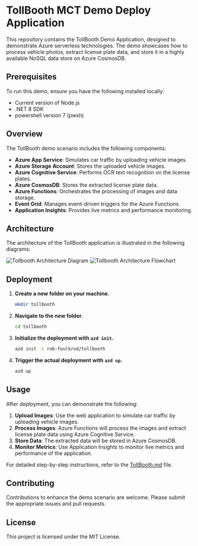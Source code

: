 # TollBooth MCT Demo Deploy Application

This repository contains the TollBooth Demo Application, designed to demonstrate Azure serverless technologies. The demo showcases how to process vehicle photos, extract license plate data, and store it in a highly available NoSQL data store on Azure CosmosDB.

## Prerequisites

To run this demo, ensure you have the following installed locally:

- Current version of Node.js
- .NET 8 SDK
- powershell version 7 (pwsh)

## Overview

The TollBooth demo scenario includes the following components:

- **Azure App Service**: Simulates car traffic by uploading vehicle images.
- **Azure Storage Account**: Stores the uploaded vehicle images.
- **Azure Cognitive Service**: Performs OCR text recognition on the license plates.
- **Azure CosmosDB**: Stores the extracted license plate data.
- **Azure Functions**: Orchestrates the processing of images and data storage.
- **Event Grid**: Manages event-driven triggers for the Azure Functions.
- **Application Insights**: Provides live metrics and performance monitoring.

## Architecture

The architecture of the TollBooth application is illustrated in the following diagrams:

![Tollbooth Architecture Diagram](./Demoguide/TOLLBOOTH/tollbooth-architecture-overview.png)
![Tollbooth Architecture Flowchart](./Demoguide/TOLLBOOTH/tollbooth-architecture-flowchart.png)

## Deployment


1. **Create a new folder on your machine.**
   ```sh
   mkdir tollbooth
   ```

2. **Navigate to the new folder.**
   ```sh
   cd tollbooth
   ```

3. **Initialize the deployment with `azd init`.**
   ```sh
   azd init -t rob-foulkrod/tollbooth
   ```

4. **Trigger the actual deployment with `azd up`.**
   ```sh
   azd up
   ```


## Usage

After deployment, you can demonstrate the following:

1. **Upload Images**: Use the web application to simulate car traffic by uploading vehicle images.
2. **Process Images**: Azure Functions will process the images and extract license plate data using Azure Cognitive Service.
3. **Store Data**: The extracted data will be stored in Azure CosmosDB.
4. **Monitor Metrics**: Use Application Insights to monitor live metrics and performance of the application.

For detailed step-by-step instructions, refer to the [TollBooth.md](./Demoguide/tollbooth.md) file.

## Contributing

Contributions to enhance the demo scenario are welcome. Please submit the appropriate issues and pull requests.

## License

This project is licensed under the MIT License.
